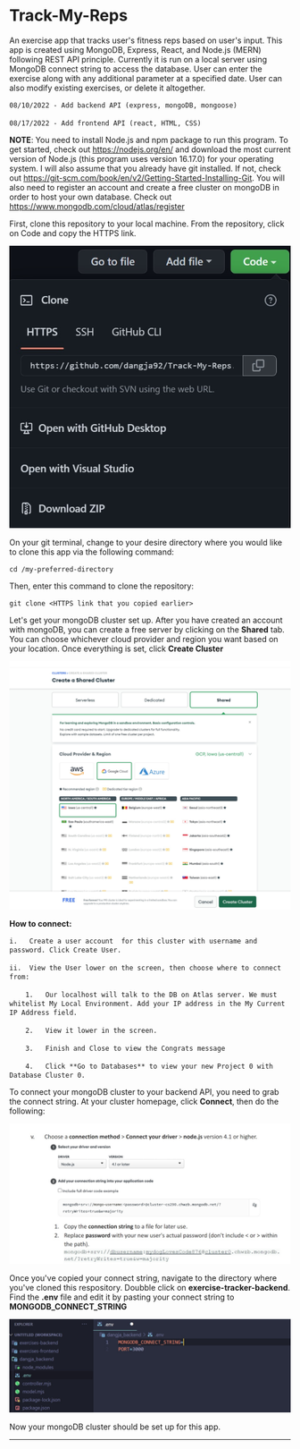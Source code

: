# Track-My-Reps
An exercise app that tracks user's fitness reps based on user's input.
This app is created using MongoDB, Express, React, and Node.js (MERN) following REST API principle. Currently it is run on a local server using MongoDB connect string to access the database. 
User can enter the exercise along with any additional parameter at a specified date. User can 
also modify existing exercises, or delete it altogether. 

```
08/10/2022 - Add backend API (express, mongoDB, mongoose)

08/17/2022 - Add frontend API (react, HTML, CSS)
```

**NOTE**: You need to install Node.js and npm package to run this program. To get started, check out https://nodejs.org/en/ and download the most current version of Node.js (this program uses version 16.17.0) for your operating system. I will also assume that you already have git installed. If not, check out https://git-scm.com/book/en/v2/Getting-Started-Installing-Git. You will also need to register an account and create a free cluster on mongoDB in order to host your own database. Check out https://www.mongodb.com/cloud/atlas/register

First, clone this repository to your local machine. From the repository, click on Code and copy the HTTPS link.

![Git Clone](https://github.com/dangja92/Track-My-Reps/blob/assets/git_clone.jpg?raw=true)

On your git terminal, change to your desire directory where you would like to clone this app via the following command:
```
cd /my-preferred-directory
```
Then, enter this command to clone the repository:
```
git clone <HTTPS link that you copied earlier>
```

Let's get your mongoDB cluster set up. After you have created an account with mongoDB, you can create a free server by clicking on the 
**Shared** tab. You can choose whichever cloud provider and region you want based on your location. Once everything is set, click **Create Cluster**

![Create MongoDB Cluster](https://github.com/dangja92/Track-My-Reps/blob/assets/mongoDB.jpg?raw=true)

**How to connect:** 

	i.   Create a user account  for this cluster with username and password. Click Create User. 
	
	ii.  View the User lower on the screen, then choose where to connect from: 
	
		1.   Our localhost will talk to the DB on Atlas server. We must whitelist My Local Environment. Add your IP address in the My Current IP Address field. 
		
		2.   View it lower in the screen. 
		
		3.   Finish and Close to view the Congrats message
		
		4.   Click **Go to Databases** to view your new Project 0 with Database Cluster 0.

To connect your mongoDB cluster to your backend API, you need to grab the connect string. At your cluster homepage, click **Connect**, then do the following:

![Connect String](https://github.com/dangja92/Track-My-Reps/blob/assets/mongoDB_connect.jpg?raw=true)

Once you've copied your connect string, navigate to the directory where you've cloned this respository. Doubble click on **exercise-tracker-backend**. Find the **.env** file and edit it by pasting your connect string to **MONGODB_CONNECT_STRING**

![ENV File](https://github.com/dangja92/Track-My-Reps/blob/assets/add_connect_string.jpg?raw=true)

Now your mongoDB cluster should be set up for this app.

----------------------------------------------------------------------------------------------------------------------------------------


